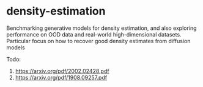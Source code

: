 # density-estimation
Benchmarking generative models for density estimation, and also exploring performance on OOD data and real-world high-dimensional datasets. Particular focus on how to recover good density estimates from diffusion models

Todo:
1. https://arxiv.org/pdf/2002.02428.pdf
2. https://arxiv.org/pdf/1908.09257.pdf
